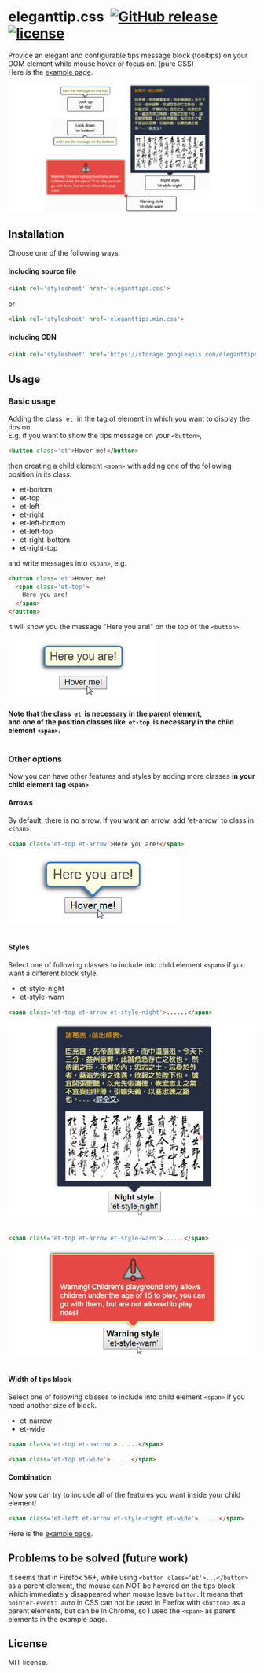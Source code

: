 # eleganttip.css&nbsp;&nbsp;[![GitHub release](https://img.shields.io/github/release/gw19/eleganttip.css.svg)](https://github.com/gw19/eleganttip.css/releases)&nbsp;[![license](https://img.shields.io/github/license/gw19/eleganttips.css.svg)]()
Provide an elegant and configurable tips message block (tooltips) on your DOM element while mouse hover or focus on. (pure CSS)<br>
Here is the <a href='https://storage.googleapis.com/eleganttips/index.html' target='_blank'>example page</a>.

![example_readme_title](docs/img/example_readme_title.png)

## Installation
Choose one of the following ways,
#### Including source file<br>
```html
<link rel='stylesheet' href='eleganttips.css'>
```
or
```html
<link rel='stylesheet' href='eleganttips.min.css'>
```
#### Including CDN
```html
<link rel='stylesheet' href='https://storage.googleapis.com/eleganttips/eleganttips.min.css'>
```
## Usage
### Basic usage
Adding the class &nbsp;`et`&nbsp; in the tag of element in which you want to display the tips on.<br>
E.g. if you want to show the tips message on your `<button>`,<br>
```html
<button class='et'>Hover me!</button>
```
then creating a child element `<span>` with adding one of the following position in its class:
* et-bottom
* et-top
* et-left
* et-right
* et-left-bottom
* et-left-top
* et-right-bottom
* et-right-top

and write messages into `<span>`, e.g.
```html
<button class='et'>Hover me!
  <span class='et-top'>
    Here you are!
  </span>
</button>
```
it will show you the message "Here you are!" on the top of the `<button>`.

![example_readme_usage1](docs/img/example_readme_usage1.png)

**Note that the class &nbsp;`et`&nbsp; is necessary in the parent element,<br>
and one of the position classes like &nbsp;`et-top`&nbsp; is necessary in the child element `<span>`.**
<br>
<br>
### Other options
Now you can have other features and styles by adding more classes <b>in your child element tag `<span>`</b>.
  
#### Arrows
By default, there is no arrow. If you want an arrow, add 'et-arrow' to class in `<span>`.
```html
<span class='et-top et-arrow'>Here you are!</span>
```
![example_readme_usage1](docs/img/example_readme_usage2.png)
<br>
<br>
#### Styles
Select one of following classes to include into child element `<span>` if you want a different block style.
* et-style-night
* et-style-warn
```html
<span class='et-top et-arrow et-style-night'>......</span>
```
  
![example_readme_usage1](docs/img/example_readme_usage3.png)
<br>
<br>
```html
<span class='et-top et-arrow et-style-warn'>......</span>
```

![example_readme_usage1](docs/img/example_readme_usage4.png)
<br>
<br>
#### Width of tips block
Select one of following classes to include into child element `<span>` if you need another size of block.
* et-narrow
* et-wide
```html
<span class='et-top et-narrow'>......</span>
```
```html
<span class='et-top et-wide'>......</span>
```
#### Combination
Now you can try to include all of the features you want inside your child element!
```html
<span class='et-left et-arrow et-style-night et-wide'>......</span>
```
Here is the <a href='https://storage.googleapis.com/eleganttips/index.html' target='_blank'>example page</a>.
## Problems to be solved (future work)
It seems that in Firefox 56+, while using `<button class='et'>...</button>` as a parent element, the mouse can NOT be hovered on the tips block which immediately disappeared when mouse leave `button`. It means that `pointer-event: auto` in CSS can not be used in Firefox with `<button>` as a parent elements, but can be in Chrome, so I used the `<span>` as parent elements in the example page.

## License
MIT license.
